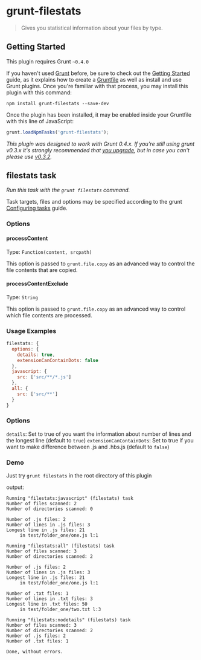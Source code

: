 # grunt-filestats

> Gives you statistical information about your files by type.



## Getting Started
This plugin requires Grunt `~0.4.0`

If you haven't used [Grunt](http://gruntjs.com/) before, be sure to check out the [Getting Started](http://gruntjs.com/getting-started) guide, as it explains how to create a [Gruntfile](http://gruntjs.com/sample-gruntfile) as well as install and use Grunt plugins. Once you're familiar with that process, you may install this plugin with this command:

```shell
npm install grunt-filestats --save-dev
```

Once the plugin has been installed, it may be enabled inside your Gruntfile with this line of JavaScript:

```js
grunt.loadNpmTasks('grunt-filestats');
```

*This plugin was designed to work with Grunt 0.4.x. If you're still using grunt v0.3.x it's strongly recommended that [you upgrade](http://gruntjs.com/upgrading-from-0.3-to-0.4), but in case you can't please use [v0.3.2](https://github.com/gruntjs/grunt-filestats/tree/grunt-0.3-stable).*



## filestats task
_Run this task with the `grunt filestats` command._

Task targets, files and options may be specified according to the grunt [Configuring tasks](http://gruntjs.com/configuring-tasks) guide.
### Options

#### processContent
Type: `Function(content, srcpath)`

This option is passed to `grunt.file.copy` as an advanced way to control the file contents that are copied.

#### processContentExclude
Type: `String`

This option is passed to `grunt.file.copy` as an advanced way to control which file contents are processed.

### Usage Examples

```js
filestats: {
  options: {
    details: true,
    extensionCanContainDots: false
  },
  javascript: {
    src: ['src/**/*.js']
  },
  all: {
    src: ['src/**']
  }
}
```

### Options

`details`: Set to true of you want the information about number of lines and the longest line (default to `true`)
`extensionCanContainDots`: Set to true if you want to make difference between .js and .hbs.js (default to `false`)

### Demo

Just try `grunt filestats` in the root directory of this plugin

output:

```
Running "filestats:javascript" (filestats) task
Number of files scanned: 2
Number of directories scanned: 0

Number of .js files: 2
Number of lines in .js files: 3
Longest line in .js files: 21
     in test/folder_one/one.js l:1

Running "filestats:all" (filestats) task
Number of files scanned: 3
Number of directories scanned: 2

Number of .js files: 2
Number of lines in .js files: 3
Longest line in .js files: 21
     in test/folder_one/one.js l:1

Number of .txt files: 1
Number of lines in .txt files: 3
Longest line in .txt files: 50
     in test/folder_one/two.txt l:3

Running "filestats:nodetails" (filestats) task
Number of files scanned: 3
Number of directories scanned: 2
Number of .js files: 2
Number of .txt files: 1

Done, without errors.
```

